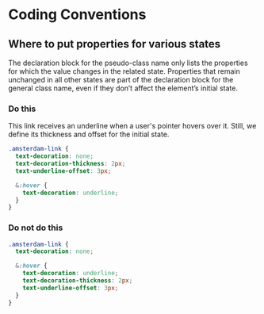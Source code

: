 # Coding Conventions

## Where to put properties for various states

The declaration block for the pseudo-class name only lists the properties for which the value changes in the related state. Properties that remain unchanged in all other states are part of the declaration block for the general class name, even if they don’t affect the element’s initial state.

### Do this

This link receives an underline when a user's pointer hovers over it. Still, we define its thickness and offset for the initial state.

```css
.amsterdam-link {
  text-decoration: none;
  text-decoration-thickness: 2px;
  text-underline-offset: 3px;

  &:hover {
    text-decoration: underline;
  }
}
```

### Do not do this

```css
.amsterdam-link {
  text-decoration: none;

  &:hover {
    text-decoration: underline;
    text-decoration-thickness: 2px;
    text-underline-offset: 3px;
  }
}
```

